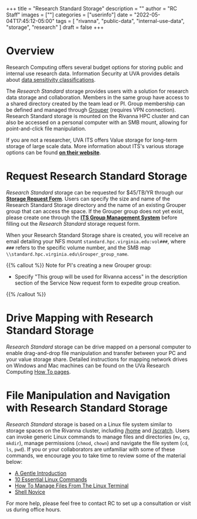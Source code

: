 +++
title = "Research Standard Storage"
description = ""
author = "RC Staff"
images = [""]
categories = ["userinfo"]
date = "2022-05-04T17:45:12-05:00"
tags = [
    "rivanna", 
    "public-data",
    "internal-use-data",
    "storage",
    "research"
]
draft = false
+++

# Overview

Research Computing offers several budget options for storing public and internal use research data. Information Security at UVA provides details about [data sensitivity 
classifications](https://security.virginia.edu/university-data-protection-standards).

The _Research Standard_ storage provides users with a solution for research data storage and collaboration. Members in the same group have access to a shared directory created by 
the team lead or PI. Group membership can be defined and managed through <a href="https://groups.identity.virginia.edu" target="_blank">Grouper</a> (requires VPN connection). Research Standard storage is mounted on the Rivanna HPC cluster and can also be accessed on a personal computer with an SMB 
mount, allowing for point-and-click file manipulation.

If you are not a researcher, UVA ITS offers Value storage for long-term storage of large scale data. More information about ITS's 
various storage options can be found <a href="https://virginia.service-now.com/its?id=itsweb_kb_article&sys_id=2ca18093db7ac744f032f1f51d9619eb" style="font-weight:bold;" target="_blank">on their website</a>.

# Request Research Standard Storage

_Research Standard_ storage can be requested for $45/TB/YR through our [**Storage Request Form**](/form/storage/).
Users can specify the size and name of the Research Standard Storage directory and the name of an existing Grouper group that can access the space. If the Grouper group does not yet exist, please create one through the <a href="https://in.virginia.edu/how-to-request-group" style="font-weight:bold;" target="_blank">ITS Group Management System</a> before filling out the _Research Standard_ storage request form.

When your Research Standard Storage share is created, you will receive an email detailing your NFS mount `standard.hpc.virginia.edu:vol###`, where `###` refers to the specific volume number, and the SMB map `\\standard.hpc.virginia.edu\Grouper_group_name`.

{{% callout %}}
Note for PI's creating a new Grouper group:

* Specify "This group will be used for Rivanna access" in the description section of the Service Now request form to expedite group creation.

{{% /callout %}}

# Drive Mapping with Research Standard Storage

_Research Standard_ storage can be drive mapped on a personal computer to enable drag-and-drop file manipulation and transfer between your PC and your value storage share. Detailed instructions for mapping network drives on Windows and Mac machines can be found on the UVa Research Computing [How To pages](/userinfo/howtos/storage/drive-mapping).

# File Manipulation and Navigation with Research Standard Storage
 
_Research Standard_ storage is based on a Linux file system similar to storage spaces on the Rivanna cluster, including [/home](/userinfo/storage/non-sensitive-data/#home) and [/scratch](/userinfo/storage/non-sensitive-data/#scratch). Users can invoke generic Linux commands to manage files and directories (`mv`, `cp`, `mkdir`), manage permissions (`chmod`, `chown`) and navigate the file system (`cd`, `ls`, `pwd`).  If you or your collaborators are unfamiliar with some of these commands, we encourage you to take time to review some of the material below:

<ul>
    <li><a href="https://computers.tutsplus.com/tutorials/navigating-the-terminal-a-gentle-introduction--mac-3855" target="_blank">A Gentle Introduction</a></li>
    <li><a href="https://www.lifewire.com/linux-commands-for-navigating-file-system-4027320" target="_blank">10 Essential Linux Commands</a></li>
    <li><a href="https://www.howtogeek.com/107808/how-to-manage-files-from-the-linux-terminal-11-commands-you-need-to-know/" target="_blank">How To Manage Files From The Linux Terminal</a></li>
    <!-- No Longer active -->
    <!-- <li><a href="http://www.linuxplanet.com/linuxplanet/tutorials/6666/1" target="_blank">Navigating the Linux Filesystem</a></li> -->
    <li><a href="https://swcarpentry.github.io/shell-novice/" target="_blank">Shell Novice</a></li>
</ul>


For more help, please feel free to contact RC to set up a consultation or visit us during office hours. 
